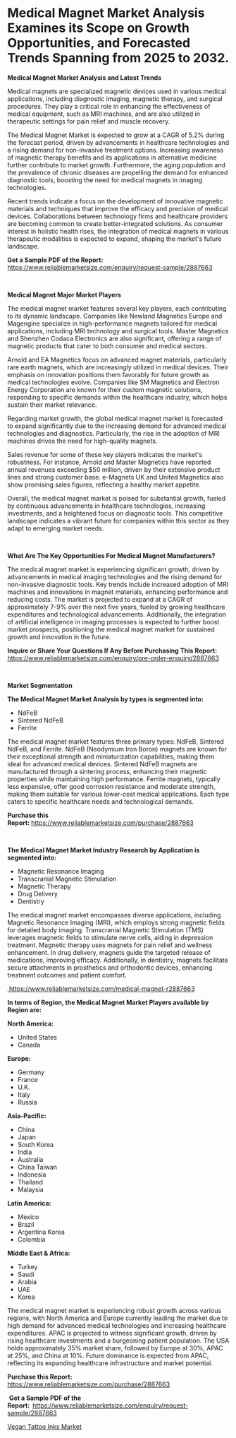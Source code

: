 <p><h1>Medical Magnet Market Analysis Examines its Scope on Growth Opportunities, and Forecasted Trends Spanning from 2025 to 2032.</h1></p><p><strong>Medical Magnet Market Analysis and Latest Trends</strong></p>
<p><p>Medical magnets are specialized magnetic devices used in various medical applications, including diagnostic imaging, magnetic therapy, and surgical procedures. They play a critical role in enhancing the effectiveness of medical equipment, such as MRI machines, and are also utilized in therapeutic settings for pain relief and muscle recovery.</p><p>The Medical Magnet Market is expected to grow at a CAGR of 5.2% during the forecast period, driven by advancements in healthcare technologies and a rising demand for non-invasive treatment options. Increasing awareness of magnetic therapy benefits and its applications in alternative medicine further contribute to market growth. Furthermore, the aging population and the prevalence of chronic diseases are propelling the demand for enhanced diagnostic tools, boosting the need for medical magnets in imaging technologies.</p><p>Recent trends indicate a focus on the development of innovative magnetic materials and techniques that improve the efficacy and precision of medical devices. Collaborations between technology firms and healthcare providers are becoming common to create better-integrated solutions. As consumer interest in holistic health rises, the integration of medical magnets in various therapeutic modalities is expected to expand, shaping the market's future landscape.</p></p>
<p><strong>Get a Sample PDF of the Report:&nbsp;</strong> <a href="https://www.reliablemarketsize.com/enquiry/request-sample/2887663?utm_campaign=2324&utm_medium=2&utm_source=Github&utm_content=ia&utm_term=14032025&utm_id=medical-magnet">https://www.reliablemarketsize.com/enquiry/request-sample/2887663</a></p>
<p>&nbsp;</p>
<p><strong>Medical Magnet Major Market Players</strong></p>
<p><p>The medical magnet market features several key players, each contributing to its dynamic landscape. Companies like Newland Magnetics Europe and Magengine specialize in high-performance magnets tailored for medical applications, including MRI technology and surgical tools. Master Magnetics and Shenzhen Codaca Electronics are also significant, offering a range of magnetic products that cater to both consumer and medical sectors.</p><p>Arnold and EA Magnetics focus on advanced magnet materials, particularly rare earth magnets, which are increasingly utilized in medical devices. Their emphasis on innovation positions them favorably for future growth as medical technologies evolve. Companies like SM Magnetics and Electron Energy Corporation are known for their custom magnetic solutions, responding to specific demands within the healthcare industry, which helps sustain their market relevance.</p><p>Regarding market growth, the global medical magnet market is forecasted to expand significantly due to the increasing demand for advanced medical technologies and diagnostics. Particularly, the rise in the adoption of MRI machines drives the need for high-quality magnets.</p><p>Sales revenue for some of these key players indicates the market's robustness. For instance, Arnold and Master Magnetics have reported annual revenues exceeding $50 million, driven by their extensive product lines and strong customer base. e-Magnets UK and United Magnetics also show promising sales figures, reflecting a healthy market appetite.</p><p>Overall, the medical magnet market is poised for substantial growth, fueled by continuous advancements in healthcare technologies, increasing investments, and a heightened focus on diagnostic tools. This competitive landscape indicates a vibrant future for companies within this sector as they adapt to emerging market needs.</p></p>
<p>&nbsp;</p>
<p><strong>What Are The Key Opportunities For Medical Magnet Manufacturers?</strong></p>
<p><p>The medical magnet market is experiencing significant growth, driven by advancements in medical imaging technologies and the rising demand for non-invasive diagnostic tools. Key trends include increased adoption of MRI machines and innovations in magnet materials, enhancing performance and reducing costs. The market is projected to expand at a CAGR of approximately 7-9% over the next five years, fueled by growing healthcare expenditures and technological advancements. Additionally, the integration of artificial intelligence in imaging processes is expected to further boost market prospects, positioning the medical magnet market for sustained growth and innovation in the future.</p></p>
<p><strong>Inquire or Share Your Questions If Any Before Purchasing This Report:</strong> <a href="https://www.reliablemarketsize.com/enquiry/pre-order-enquiry/2887663?utm_campaign=2324&utm_medium=2&utm_source=Github&utm_content=ia&utm_term=14032025&utm_id=medical-magnet">https://www.reliablemarketsize.com/enquiry/pre-order-enquiry/2887663</a></p>
<p>&nbsp;</p>
<p><strong>Market Segmentation</strong></p>
<p><strong>The Medical Magnet Market Analysis by types is segmented into:</strong></p>
<p><ul><li>NdFeB</li><li>Sintered NdFeB</li><li>Ferrite</li></ul></p>
<p><p>The medical magnet market features three primary types: NdFeB, Sintered NdFeB, and Ferrite. NdFeB (Neodymium Iron Boron) magnets are known for their exceptional strength and miniaturization capabilities, making them ideal for advanced medical devices. Sintered NdFeB magnets are manufactured through a sintering process, enhancing their magnetic properties while maintaining high performance. Ferrite magnets, typically less expensive, offer good corrosion resistance and moderate strength, making them suitable for various lower-cost medical applications. Each type caters to specific healthcare needs and technological demands.</p></p>
<p><strong>Purchase this Report:&nbsp;</strong><a href="https://www.reliablemarketsize.com/purchase/2887663?utm_campaign=2324&utm_medium=2&utm_source=Github&utm_content=ia&utm_term=14032025&utm_id=medical-magnet">https://www.reliablemarketsize.com/purchase/2887663</a></p>
<p>&nbsp;</p>
<p><strong>The Medical Magnet Market Industry Research by Application is segmented into:</strong></p>
<p><ul><li>Magnetic Resonance Imaging</li><li>Transcranial Magnetic Stimulation</li><li>Magnetic Therapy</li><li>Drug Delivery</li><li>Dentistry</li></ul></p>
<p><p>The medical magnet market encompasses diverse applications, including Magnetic Resonance Imaging (MRI), which employs strong magnetic fields for detailed body imaging. Transcranial Magnetic Stimulation (TMS) leverages magnetic fields to stimulate nerve cells, aiding in depression treatment. Magnetic therapy uses magnets for pain relief and wellness enhancement. In drug delivery, magnets guide the targeted release of medications, improving efficacy. Additionally, in dentistry, magnets facilitate secure attachments in prosthetics and orthodontic devices, enhancing treatment outcomes and patient comfort.</p></p>
<p><a href="https://www.reliablemarketsize.com/medical-magnet-r2887663?utm_campaign=2324&utm_medium=2&utm_source=Github&utm_content=ia&utm_term=14032025&utm_id=medical-magnet">&nbsp;https://www.reliablemarketsize.com/medical-magnet-r2887663</a></p>
<p><strong>In terms of Region, the Medical Magnet Market Players available by Region are:</strong></p>
<p>
    <p> <strong> North America: </strong>
        <ul>
            <li>United States</li>
            <li>Canada</li>
        </ul>
        </p> 
    <p> <strong> Europe: </strong>
        <ul>
            <li>Germany</li>
            <li>France</li>
            <li>U.K.</li>
            <li>Italy</li>
            <li>Russia</li>
        </ul>
        </p> 
    <p> <strong> Asia-Pacific: </strong>
        <ul>
            <li>China</li>
            <li>Japan</li>
            <li>South Korea</li>
            <li>India</li>
            <li>Australia</li>
            <li>China Taiwan</li>
            <li>Indonesia</li>
            <li>Thailand</li>
            <li>Malaysia</li>
        </ul>
        </p> 
    <p> <strong> Latin America: </strong>
        <ul>
            <li>Mexico</li>
            <li>Brazil</li>
            <li>Argentina Korea</li>
            <li>Colombia</li>
        </ul>
        </p> 
    <p> <strong> Middle East & Africa: </strong>
        <ul>
            <li>Turkey</li>
            <li>Saudi</li>
            <li>Arabia</li>
            <li>UAE</li>
            <li>Korea</li>
        </ul>
    </p>
    </p>
<p><p>The medical magnet market is experiencing robust growth across various regions, with North America and Europe currently leading the market due to high demand for advanced medical technologies and increasing healthcare expenditures. APAC is projected to witness significant growth, driven by rising healthcare investments and a burgeoning patient population. The USA holds approximately 35% market share, followed by Europe at 30%, APAC at 25%, and China at 10%. Future dominance is expected from APAC, reflecting its expanding healthcare infrastructure and market potential.</p></p>
<p><strong>Purchase this Report: </strong><a href="https://www.reliablemarketsize.com/purchase/2887663?utm_campaign=2324&utm_medium=2&utm_source=Github&utm_content=ia&utm_term=14032025&utm_id=medical-magnet">https://www.reliablemarketsize.com/purchase/2887663</a></p>
<p>&nbsp;<strong>Get a Sample PDF of the Report:&nbsp;&nbsp;</strong><a href="https://www.reliablemarketsize.com/enquiry/request-sample/2887663?utm_campaign=2324&utm_medium=2&utm_source=Github&utm_content=ia&utm_term=14032025&utm_id=medical-magnet">https://www.reliablemarketsize.com/enquiry/request-sample/2887663</a></p>
<p><strong></strong></p>
<p><p><a href="https://github.com/kbollin866/Market-Research-Report-List-1/blob/main/vegan-tattoo-inks-market.md?utm_campaign=2324&utm_medium=2&utm_source=Github&utm_content=ia&utm_term=14032025&utm_id=medical-magnet">Vegan Tattoo Inks Market</a></p></p>